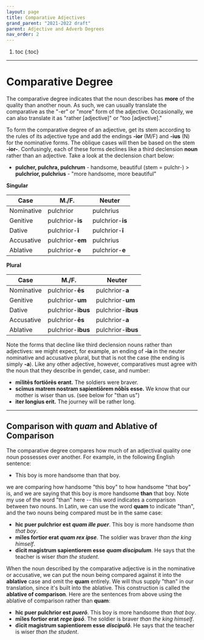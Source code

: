 ```yaml
---
layout: page
title: Comparative Adjectives
grand_parent: "2021-2022 draft"
parent: Adjective and Adverb Degrees
nav_order: 2
---
```


1. toc
{:toc}

***

# Comparative Degree

The comparative degree indicates that the noun describes has **more** of the quality than another noun. As such, we can usually translate the comparative as the "-er" or "more" form of the adjective. Occasionally, we can also translate it as "rather [adjective]" or "too [adjective]."

To form the comparative degree of an adjective, get its stem according to the rules of its adjective type and add the endings **-ior** (M/F) and **-ius** (N) for the nominative forms. The oblique cases will then be based on the stem **-ior-**. Confusingly, each of these forms declines like a third declension **noun** rather than an adjective. Take a look at the declension chart below:

- **pulcher, pulchra, pulchrum** - handsome, beautiful (stem = pulchr-) > **pulchrior, pulchrius** - "more handsome, more beautiful"

**Singular**

| Case      | M./F. | Neuter |
| ----------- | ----------- | ----------- |
| Nominative    | pulchrior       | pulchrius       |
| Genitive   | pulchrior-**is**        | pulchrior-**is**  |
| Dative   | pulchrior-**ī**       | pulchrior-**ī**  |
| Accusative   | pulchrior-**em**        | pulchrius  |
| Ablative   | pulchrior-**e**        | pulchrior-**e**  |

**Plural**

| Case      | M./F. | Neuter |
| ----------- | ----------- | ----------- |
| Nominative    | pulchrior-**ēs**       | pulchrior-**a**       |
| Genitive   | pulchrior-**um**        | pulchrior-**um**  |
| Dative   | pulchrior-**ibus**        | pulchrior-**ibus**  |
| Accusative   | pulchrior-**ēs**        | pulchrior-**a**  |
| Ablative   | pulchrior-**ibus**        | pulchrior-**ibus**  |

Note the forms that decline like third declension nouns rather than adjectives: we might expect, for example, an ending of **-ia** in the neuter nominative and accusative plural, but that is not the case (the ending is simply **-a**). Like any other adjective, however, comparatives must agree with the noun that they describe in gender, case, and number:
- **mīlitēs fortiōrēs erant.** The soldiers were braver.
- **scīmus matrem nostram sapientiōrem nōbīs esse.** We know that our mother is wiser than us. (see below for "than us")
- **iter longius erit.** The journey will be rather long.

***

## Comparison with *quam* and Ablative of Comparison

The comparative degree compares how much of an adjectival quality one noun possesses over another. For example, in the following English sentence:

- This boy is more handsome than that boy.

we are comparing how handsome "this boy" to how handsome "that boy" is, and we are saying that this boy is more handsome **than** that boy. Note my use of the word "than" here -- this word indicates a comparison between two nouns. In Latin, we can use the word **quam** to indicate "than", and the two nouns being compared must be in the same case:

- **hic puer pulchrior est** ***quam ille puer***. This boy is more handsome *than that boy*.
- **mīles fortior erat** ***quam rex ipse***. The soldier was braver *than the king himself*.
- **dīcit magistrum sapientiorem esse** ***quam discipulum***. He says that the teacher is wiser *than the student*.

When the noun described by the comparative adjective is in the nominative or accusative, we can put the noun being compared against it into the **ablative** case and omit the **quam** entirely. We will thus supply "than" in our translation, since it's built into the ablative. This construction is called the **ablative of comparison**. Here are the sentences from above using the ablative of comparison rather than **quam**:

- **hic puer pulchrior est** ***puerō***. This boy is more handsome *than that boy*.
- **mīles fortior erat** ***rege ipsō***. The soldier is braver *than the king himself*.
- **dīcit magistrum sapientiorem esse** ***discipulō***. He says that the teacher is wiser *than the student*.
